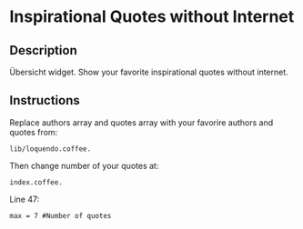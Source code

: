 # Inspirational Quotes without Internet

## Description 

Übersicht widget. Show your favorite inspirational quotes without internet.

## Instructions

Replace authors array and quotes array with your favorire authors and quotes from:
```
lib/loquendo.coffee. 
```
Then change number of your quotes at:

```
index.coffee.
```

Line 47: 
```
max = 7 #Number of quotes
```
